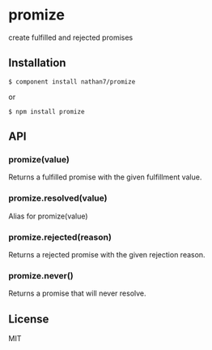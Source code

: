 
# promize

  create fulfilled and rejected promises

## Installation

    $ component install nathan7/promize

  or

    $ npm install promize

## API

### promize(value)

  Returns a fulfilled promise with the given fulfillment value.

### promize.resolved(value)

  Alias for promize(value)

### promize.rejected(reason)

  Returns a rejected promise with the given rejection reason.

### promize.never()

  Returns a promise that will never resolve.

## License

  MIT
